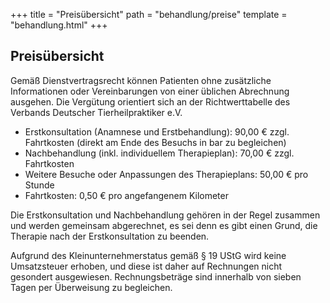 +++
title = "Preisübersicht"
path = "behandlung/preise"
template = "behandlung.html"
+++


## Preisübersicht

Gemäß Dienstvertragsrecht können Patienten ohne zusätzliche Informationen oder Vereinbarungen von einer üblichen Abrechnung ausgehen. Die Vergütung orientiert sich an der Richtwerttabelle des Verbands Deutscher Tierheilpraktiker e.V.

- Erstkonsultation (Anamnese und Erstbehandlung): 90,00 € zzgl. Fahrtkosten (direkt am Ende des Besuchs in bar zu begleichen)
- Nachbehandlung (inkl. individuellem Therapieplan): 70,00 € zzgl. Fahrtkosten
- Weitere Besuche oder Anpassungen des Therapieplans: 50,00 € pro Stunde
- Fahrtkosten: 0,50 € pro angefangenem Kilometer

Die Erstkonsultation und Nachbehandlung gehören in der Regel zusammen und werden gemeinsam abgerechnet, es sei denn es gibt einen Grund, die Therapie nach der Erstkonsultation zu beenden.

Aufgrund des Kleinunternehmerstatus gemäß § 19 UStG wird keine Umsatzsteuer erhoben, und diese ist daher auf Rechnungen nicht gesondert ausgewiesen. Rechnungsbeträge sind innerhalb von sieben Tagen per Überweisung zu begleichen.